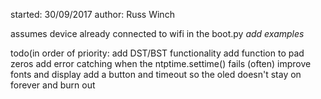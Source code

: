 started: 30/09/2017
author: Russ Winch

assumes device already connected to wifi in the boot.py *add examples*

todo(in order of priority:
    add DST/BST functionality
    add function to pad zeros
    add error catching when the ntptime.settime() fails (often)
    improve fonts and display
    add a button and timeout so the oled doesn't stay on forever and burn out
    
